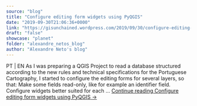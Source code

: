 ```yaml
---
source: "blog"
title: "Configure editing form widgets using PyQGIS"
date: "2019-09-30T21:06:36+0000"
link: "https://gisunchained.wordpress.com/2019/09/30/configure-editing-form-widgets-using-pyqgis/"
draft: "false"
showcase: "planet"
folder: "alexandre_netos_blog"
author: "Alexandre Neto's blog"
---
```


<p>PT &#124; EN As I was preparing a QGIS Project to read a database structured according to the new rules and technical specifications for the Portuguese Cartography, I started to configure the editing forms for several layers, so that: Make some fields read-only, like for example an identifier field. Configure widgets better suited for each &#8230; <a class="more-link" href="https://gisunchained.wordpress.com/2019/09/30/configure-editing-form-widgets-using-pyqgis/">Continue reading <span class="screen-reader-text">Configure editing form widgets using PyQGIS</span> <span class="meta-nav">&#8594;</span></a></p>
